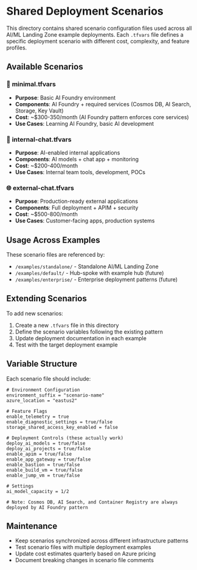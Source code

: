 # Shared Deployment Scenarios

This directory contains shared scenario configuration files used across all AI/ML Landing Zone example deployments. Each `.tfvars` file defines a specific deployment scenario with different cost, complexity, and feature profiles.

## Available Scenarios

### 🔧 **minimal.tfvars**
- **Purpose**: Basic AI Foundry environment
- **Components**: AI Foundry + required services (Cosmos DB, AI Search, Storage, Key Vault)
- **Cost**: ~$300-350/month (AI Foundry pattern enforces core services)
- **Use Cases**: Learning AI Foundry, basic AI development

### 💬 **internal-chat.tfvars**  
- **Purpose**: AI-enabled internal applications
- **Components**: AI models + chat app + monitoring
- **Cost**: ~$200-400/month
- **Use Cases**: Internal team tools, development, POCs

### 🌐 **external-chat.tfvars**
- **Purpose**: Production-ready external applications
- **Components**: Full deployment + APIM + security
- **Cost**: ~$500-800/month  
- **Use Cases**: Customer-facing apps, production systems

## Usage Across Examples

These scenario files are referenced by:
- `/examples/standalone/` - Standalone AI/ML Landing Zone
- `/examples/default/` - Hub-spoke with example hub (future)
- `/examples/enterprise/` - Enterprise deployment patterns (future)

## Extending Scenarios

To add new scenarios:
1. Create a new `.tfvars` file in this directory
2. Define the scenario variables following the existing pattern
3. Update deployment documentation in each example
4. Test with the target deployment example

## Variable Structure

Each scenario file should include:
```hcl
# Environment Configuration
environment_suffix = "scenario-name"
azure_location = "eastus2"

# Feature Flags
enable_telemetry = true
enable_diagnostic_settings = true/false
storage_shared_access_key_enabled = false

# Deployment Controls (these actually work)
deploy_ai_models = true/false
deploy_ai_projects = true/false
enable_apim = true/false
enable_app_gateway = true/false
enable_bastion = true/false
enable_build_vm = true/false
enable_jump_vm = true/false

# Settings
ai_model_capacity = 1/2

# Note: Cosmos DB, AI Search, and Container Registry are always deployed by AI Foundry pattern
```

## Maintenance

- Keep scenarios synchronized across different infrastructure patterns
- Test scenario files with multiple deployment examples
- Update cost estimates quarterly based on Azure pricing
- Document breaking changes in scenario file comments
